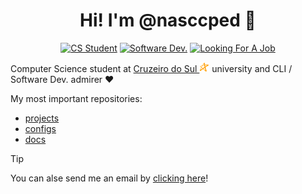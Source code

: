 <div align="center">

# Hi! I'm @nasccped 👋

<!-- showing badges -->
[![CS Student](https://img.shields.io/badge/cs_student-F28A17?style=for-the-badge)](#)
[![Software Dev.](https://img.shields.io/badge/software%20dev.-C24444?style=for-the-badge)](#)
[![Looking For A Job](https://img.shields.io/badge/looking_for_a_job-3E73AF?style=for-the-badge)](#)

</div>

Computer Science student at
[Cruzeiro do Sul <img src="./assets/logo-cruzeiro_do_sul.png"
style="height:1rem"
alt="Cruzeiro do Sul logo">](https://www.cruzeirodosul.edu.br/)
university and CLI / Software Dev. admirer ❤️

My most important repositories:

- [projects]
- [configs]
- [docs]

[projects]: https://github.com/nasccped/nascc.projects
[configs]: https://github.com/nasccped/nascc.configs
[docs]: https://github.com/nasccped/nascc.documents

> [!TIP]
>
> You can alse send me an email by [clicking here]!

[clicking here]: mailto:pdbt.contact@gmail.com?subject=Put%20the%20Message%20title%20here%20%E2%9C%8D%EF%B8%8F&body=Don't%20forget%20to%20add...%20well...%20the%20message%20%F0%9F%98%85
